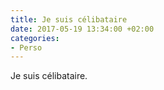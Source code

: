 ```yaml
---
title: Je suis célibataire
date: 2017-05-19 13:34:00 +02:00
categories:
- Perso
---
```


Je suis célibataire.
